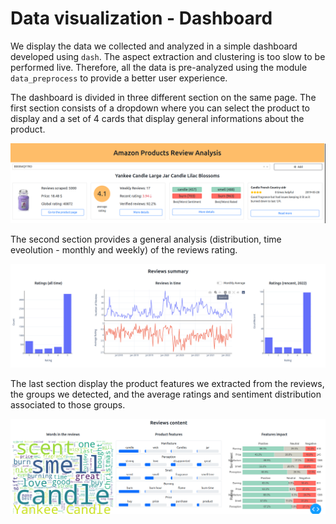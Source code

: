 # Data visualization - Dashboard

We display the data we collected and analyzed in a simple dashboard developed using `dash`. The aspect extraction and clustering is too slow to be performed live. Therefore, all the data is pre-analyzed using the module `data_preprocess` to provide a better user experience.

The dashboard is divided in three different section on the same page. The first section consists of a dropdown where you can select the product to display and a set of 4 cards that display general informations about the product.

<img src="screenshots/top.png">

The second section provides a general analysis (distribution, time eveolution - monthly and weekly) of the reviews rating.

<img src="screenshots/middle.png">

The last section display the product features we extracted from the reviews, the groups we detected, and the average ratings and sentiment distribution associated to those groups.

<img src="screenshots/bottom.png">
